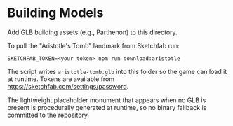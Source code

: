 # Building Models

Add GLB building assets (e.g., Parthenon) to this directory.

To pull the "Aristotle's Tomb" landmark from Sketchfab run:

```
SKETCHFAB_TOKEN=<your token> npm run download:aristotle
```

The script writes `aristotle-tomb.glb` into this folder so the game can load it
at runtime. Tokens are available from https://sketchfab.com/settings/password.

The lightweight placeholder monument that appears when no GLB is present is
procedurally generated at runtime, so no binary fallback is committed to the
repository.
